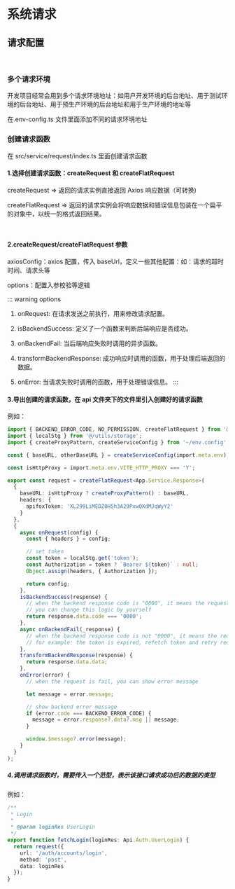 # 系统请求

## 请求配置

<br />

### 多个请求环境

开发项目经常会用到多个请求环境地址：如用户开发环境的后台地址、用于测试环境的后台地址、用于预生产环境的后台地址和用于生产环境的地址等

在.env-config.ts 文件里面添加不同的请求环境地址

### 创建请求函数

在 src/service/request/index.ts 里面创建请求函数

#### 1.选择创建请求函数：createRequest 和 createFlatRequest

createRequest => 返回的请求实例直接返回 Axios 响应数据（可转换)

createFlatRequest => 返回的请求实例会将响应数据和错误信息包装在一个扁平的对象中，以统一的格式返回结果。

<br />

#### 2.createRequest/createFlatRequest 参数

axiosConfig：axios 配置，传入 baseUrl，定义一些其他配置：如：请求的超时时间、请求头等

options：配置入参校验等逻辑

::: warning options
1. onRequest: 在请求发送之前执行，用来修改请求配置。

2. isBackendSuccess: 定义了一个函数来判断后端响应是否成功。

3. onBackendFail: 当后端响应失败时调用的异步函数。

4. transformBackendResponse: 成功响应时调用的函数，用于处理后端返回的数据。

5. onError: 当请求失败时调用的函数，用于处理错误信息。
:::

#### 3.导出创建的请求函数，在 api 文件夹下的文件里引入创建好的请求函数

例如：

```typescript
import { BACKEND_ERROR_CODE, NO_PERMISSION, createFlatRequest } from '@sa/axios';
import { localStg } from '@/utils/storage';
import { createProxyPattern, createServiceConfig } from '~/env.config';

const { baseURL, otherBaseURL } = createServiceConfig(import.meta.env);

const isHttpProxy = import.meta.env.VITE_HTTP_PROXY === 'Y';

export const request = createFlatRequest<App.Service.Response>(
  {
    baseURL: isHttpProxy ? createProxyPattern() : baseURL,
    headers: {
      apifoxToken: 'XL299LiMEDZ0H5h3A29PxwQXdMJqWyY2'
    }
  },
  {
    async onRequest(config) {
      const { headers } = config;

      // set token
      const token = localStg.get('token');
      const Authorization = token ? `Bearer ${token}` : null;
      Object.assign(headers, { Authorization });

      return config;
    },
    isBackendSuccess(response) {
      // when the backend response code is "0000", it means the request is success
      // you can change this logic by yourself
      return response.data.code === '0000';
    },
    async onBackendFail(_response) {
      // when the backend response code is not "0000", it means the request is fail
      // for example: the token is expired, refetch token and retry request
    },
    transformBackendResponse(response) {
      return response.data.data;
    },
    onError(error) {
      // when the request is fail, you can show error message

      let message = error.message;

      // show backend error message
      if (error.code === BACKEND_ERROR_CODE) {
        message = error.response?.data?.msg || message;
      }

      window.$message?.error(message);
    }
  }
);
```

##### 4.调用请求函数时，需要传入一个范型，表示该接口请求成功后的数据的类型

例如：

```typescript
/**
 * Login
 *
 * @param loginRes UserLogin
 */
export function fetchLogin(loginRes: Api.Auth.UserLogin) {
  return request({
    url: '/auth/accounts/login',
    method: 'post',
    data: loginRes
  });
}
```
